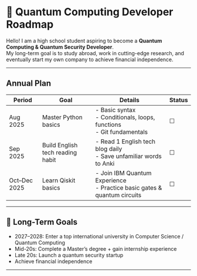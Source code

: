 # 🚀 Quantum Computing Developer Roadmap

Hello! I am a high school student aspiring to become a **Quantum Computing & Quantum Security Developer**.  
My long-term goal is to study abroad, work in cutting-edge research, and eventually start my own company to achieve financial independence.

---

##  Annual Plan 

| Period | Goal | Details | Status |
|--------|------|---------|--------|
| Aug 2025 | Master Python basics | - Basic syntax <br> - Conditionals, loops, functions <br> - Git fundamentals | ☐ |
| Sep 2025 | Build English tech reading habit | - Read 1 English tech blog daily <br> - Save unfamiliar words to Anki | ☐ |
| Oct–Dec 2025 | Learn Qiskit basics | - Join IBM Quantum Experience <br> - Practice basic gates & quantum circuits | ☐ |


---

## 🎯 Long-Term Goals
- 2027–2028: Enter a top international university in Computer Science / Quantum Computing  
- Mid-20s: Complete a Master’s degree + gain internship experience  
- Late 20s: Launch a quantum security startup  
- Achieve financial independence

---

